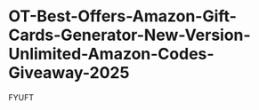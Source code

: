 # OT-Best-Offers-Amazon-Gift-Cards-Generator-New-Version-Unlimited-Amazon-Codes-Giveaway-2025
FYUFT
